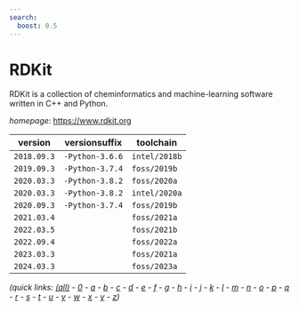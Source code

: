 ```yaml
---
search:
  boost: 0.5
---
```

# RDKit

RDKit is a collection of cheminformatics and machine-learning software written in C++ and Python.

*homepage*: <https://www.rdkit.org>

version | versionsuffix | toolchain
--------|---------------|----------
``2018.09.3`` | ``-Python-3.6.6`` | ``intel/2018b``
``2019.09.3`` | ``-Python-3.7.4`` | ``foss/2019b``
``2020.03.3`` | ``-Python-3.8.2`` | ``foss/2020a``
``2020.03.3`` | ``-Python-3.8.2`` | ``intel/2020a``
``2020.09.3`` | ``-Python-3.7.4`` | ``foss/2019b``
``2021.03.4`` |  | ``foss/2021a``
``2022.03.5`` |  | ``foss/2021b``
``2022.09.4`` |  | ``foss/2022a``
``2023.03.3`` |  | ``foss/2021a``
``2024.03.3`` |  | ``foss/2023a``


*(quick links: [(all)](../index.md) - [0](../0/index.md) - [a](../a/index.md) - [b](../b/index.md) - [c](../c/index.md) - [d](../d/index.md) - [e](../e/index.md) - [f](../f/index.md) - [g](../g/index.md) - [h](../h/index.md) - [i](../i/index.md) - [j](../j/index.md) - [k](../k/index.md) - [l](../l/index.md) - [m](../m/index.md) - [n](../n/index.md) - [o](../o/index.md) - [p](../p/index.md) - [q](../q/index.md) - [r](../r/index.md) - [s](../s/index.md) - [t](../t/index.md) - [u](../u/index.md) - [v](../v/index.md) - [w](../w/index.md) - [x](../x/index.md) - [y](../y/index.md) - [z](../z/index.md))*

